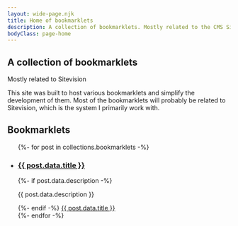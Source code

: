 ```yaml
---
layout: wide-page.njk
title: Home of bookmarklets
description: A collection of bookmarklets. Mostly related to the CMS Sitevision.
bodyClass: page-home
---
```


<section class="front-hero hero is-light is-halfheight">
  <div class="front-hero__body hero-body py-2">
    <hgroup class="front-hero__column front-hero__column--text is-flex-grow-1 mr-6">
      <h1 class="title is-family-secondary">A collection of bookmarklets</h1>
      <p class="subtitle mb-3">Mostly related to Sitevision</p>
      <p>This site was built to host various bookmarklets and simplify the development of them. Most of the bookmarklets will probably be related to Sitevision, which is the system I primarily work with.</p>
    </hgroup>
    <div class="front-hero__column front-hero__column--graphic is-flex-grow-1">
      <div class="front-hero__graphic">
        <span aria-hidden="true" class="front-hero__graphic__bookmark icon"><span class="mdi mdi-bookmark-outline"></span></span>
        <span aria-hidden="true" class="front-hero__graphic__cog icon"><span class="mdi mdi-cog"></span></span>
      </div>
    </div>
  </div>
</section>

<section class="section">
  <h2 class="is-size-2 is-family-secondary has-text-white">Bookmarklets</h2>

  <ul class="columns is-multiline my-4">
    {%- for post in collections.bookmarklets -%}
    <li class="column is-one-third">
      <div class="box">
        <h3 class="is-size-4 mb-2"><a href="{{ post.url | url }}">{{ post.data.title }}</a></h3>
        {%- if post.data.description -%}
          <p class="mb-4">{{ post.data.description }}</p>
        {%- endif -%}
        <a class="button is-link is-medium is-fullwidth" href="{{ post.data.bookmarkUrl | url }}" aria-label="Bookmark for {{ post.data.title }}">
          <span class="icon">
            <span class="mdi mdi-bookmark" aria-hidden="true"></span>
          </span>
          <span>{{ post.data.title }}</span>
        </a>
      </div>
    </li>
    {%- endfor -%}
  </ul>
</section>
